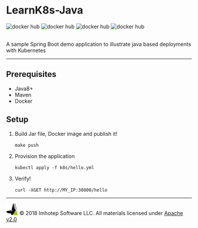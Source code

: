 # LearnK8s-Java

![docker hub](https://img.shields.io/docker/pulls/imhotepio/learnk8s-java.svg?style=flat-square)
![docker hub](https://img.shields.io/docker/stars/imhotepio/learnk8s-java.svg?style=flat-square)
![docker hub](https://img.shields.io/docker/build/imhotepio/learnk8s-java.svg?style=flat-square)
![docker hub](https://img.shields.io/docker/automated/imhotepio/learnk8s-java.svg?style=flat-square)

<br/>
A sample Spring Boot demo application to illustrate java based deployments with Kubernetes

---
## Prerequisites

- Java8+
- Maven
- Docker

## Setup

1. Build Jar file, Docker image and publish it!

    ```shell
    make push
    ```

1. Provision the application

    ```shell
    kubectl apply -f k8s/hello.yml
    ```

1. Verify!

    ```shell
    curl -XGET http://MY_IP:30800/hello
    ```

---
<img src="assets/imhoteplogo.png" width="32" height="auto"/> © 2018 Imhotep Software LLC.
All materials licensed under [Apache v2.0](http://www.apache.org/licenses/LICENSE-2.0)